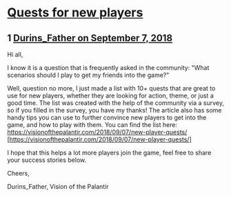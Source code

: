 # [Quests for new players](https://community.fantasyflightgames.com/topic/282237-quests-for-new-players/)

## 1 [Durins_Father on September 7, 2018](https://community.fantasyflightgames.com/topic/282237-quests-for-new-players/?do=findComment&comment=3463371)

Hi all,

I know it is a question that is frequently asked in the community: "What scenarios should I play to get my friends into the game?"

Well, question no more, I just made a list with 10+ quests that are great to use for new players, whether they are looking for action, theme, or just a good time. The list was created with the help of the community via a survey, so if you filled in the survey, you have my thanks! The article also has some handy tips you can use to further convince new players to get into the game, and how to play with them. You can find the list here: https://visionofthepalantir.com/2018/09/07/new-player-quests/ [https://visionofthepalantir.com/2018/09/07/new-player-quests/]

I hope that this helps a lot more players join the game, feel free to share your success stories below. 

Cheers,

Durins_Father, Vision of the Palantir

